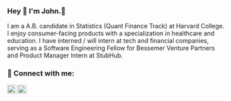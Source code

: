 ### Hey 👋 I'm John.🐺

I am a A.B. candidate in Statistics (Quant Finance Track) at Harvard College. I enjoy consumer-facing products with a specialization in healthcare and education. I have interned / will intern at tech and financial companies, serving as a Software Engineering Fellow for Bessemer Venture Partners and Product Manager Intern at StubHub.

### 🤝 Connect with me:

<a href="https://www.linkedin.com/in/rhojohn/"><img align="left" src="https://raw.githubusercontent.com/yushi1007/yushi1007/main/images/linkedin.svg" alt="John Rho | LinkedIn" width="21px"/></a>
<a href="https://johnrho.medium.com/"><img align="left" src="https://raw.githubusercontent.com/yushi1007/yushi1007/main/images/medium.svg" alt="John Rho | Medium" width="21px"/></a>
</br>
